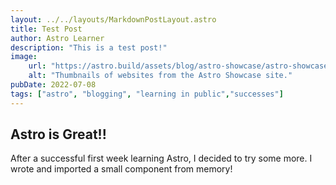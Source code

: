 ```yaml
---
layout: ../../layouts/MarkdownPostLayout.astro
title: Test Post
author: Astro Learner
description: "This is a test post!"
image: 
    url: "https://astro.build/assets/blog/astro-showcase/astro-showcase-screenshot.jpg"
    alt: "Thumbnails of websites from the Astro Showcase site."
pubDate: 2022-07-08
tags: ["astro", "blogging", "learning in public","successes"]
---
```


## Astro is Great!!

After a successful first week learning Astro, I decided to try some more. I wrote and imported a small component from memory!